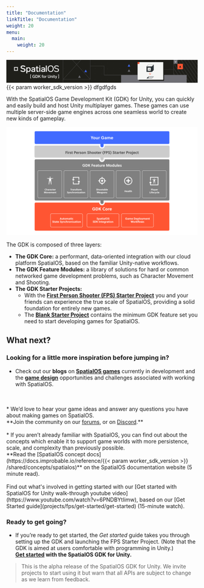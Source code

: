 ```yaml
---
title: "Documentation"
linkTitle: "Documentation"
weight: 20
menu:
  main:
    weight: 20
---
```




![](assets/spatialos-gdkforunity-header.png)
{{< param worker_sdk_version >}}
dfgdfgds


With the SpatialOS Game Development Kit (GDK) for Unity, you can quickly and easily build and host Unity multiplayer games. These games can use multiple server-side game engines across one seamless world to create new kinds of gameplay.

![](assets/gdk-architecture.jpg)

The GDK is composed of three layers:

* **The GDK Core:** a performant, data-oriented integration with our cloud platform SpatialOS, based on the familiar Unity-native workflows.
* **The GDK Feature Modules:** a library of solutions for hard or common networked game development problems, such as Character Movement and Shooting.
* **The GDK Starter Projects:**
	* With the [**First Person Shooter (FPS) Starter Project**](projects/fps/overview) you and your friends can experience the true scale of SpatialOS, providing a solid foundation for entirely new games.
	* The [**Blank Starter Project**](projects/blank/overview) contains the minimum GDK feature set you need to start developing games for SpatialOS.

## What next?

### Looking for a little more inspiration before jumping in?

* Check out our **blogs** on **<a href="https://improbable.io/games/blog/category/featured-games" data-track-link="Featured Games Clicked|product=Docs" target="_blank">SpatialOS games</a>** currently in development and the **<a href="https://improbable.io/games/blog/category/game-design" data-track-link="Game Design Clicked|product=Docs" target="_blank">game design</a>** opportunities and challenges associated with working with SpatialOS.
<br/>
<br/>
* We’d love to hear your game ideas and answer any questions you have about making games on SpatialOS. <br/>
**Join the community on our <a href="https://forums.improbable.io" data-track-link="Join Forums Clicked|product=Docs" target="_blank">forums</a>, or on <a href="https://discord.gg/vAT7RSU" data-track-link="Join Discord Clicked|product=Docs|platform=Win|label=Win" target="_blank">Discord</a>.**
<br/>
<br/>
* If you aren’t already familiar with SpatialOS, you can find out about the concepts which enable it to support game worlds with more persistence, scale, and complexity than previously possible.
<br/> **Read the [SpatialOS concept docs](https://docs.improbable.io/reference/{{< param worker_sdk_version >}}
/shared/concepts/spatialos)** on the SpatialOS documentation website (5 minute read).
<br/>
<br/>
Find out what's involved in getting started with our [Get started with SpatialOS for Unity walk-through youtube video](https://www.youtube.com/watch?v=6PNDBYtIimw), based on our [Get Started guide](projects/fps/get-started/get-started) (15-minute watch).

### Ready to get going?

* If you’re ready to get started, the _Get started_  guide takes you through setting up the GDK and launching the  FPS Starter Project. (Note that the GDK is aimed at users comfortable with programming in Unity.) <br/>
**[Get started](projects/fps/get-started/get-started) with the SpatialOS GDK for Unity.**


>This is the alpha release of the SpatialOS GDK for Unity. We invite projects to start using it but warn that all APIs are subject to change as we learn from feedback.
